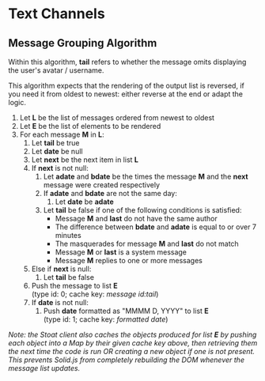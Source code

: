 # Text Channels

## Message Grouping Algorithm

Within this algorithm, **tail** refers to whether the message omits displaying the user's avatar / username.

This algorithm expects that the rendering of the output list is reversed, if you need it from oldest to newest: either reverse at the end or adapt the logic.

1. Let **L** be the list of messages ordered from newest to oldest
2. Let **E** be the list of elements to be rendered
3. For each message **M** in **L**:
   1. Let **tail** be true
   2. Let **date** be null
   3. Let **next** be the next item in list **L**
   4. If **next** is not null:
      1. Let **adate** and **bdate** be the times the message **M** and the **next** message were created respectively
      2. If **adate** and **bdate** are not the same day:
         1. Let **date** be **adate**
      3. Let **tail** be false if one of the following conditions is satisfied:
         - Message **M** and **last** do not have the same author
         - The difference between **bdate** and **adate** is equal to or over 7 minutes
         - The masquerades for message **M** and **last** do not match
         - Message **M** or **last** is a system message
         - Message **M** replies to one or more messages
   5. Else if **next** is null:
      1. Let **tail** be false
   6. Push the message to list **E** <br> (type id: 0; cache key: _message id:tail_)
   7. If **date** is not null:
      1. Push **date** formatted as "MMMM D, YYYY" to list **E** <br> (type id: 1; cache key: _formatted date_)

_Note: the Stoat client also caches the objects produced for list **E** by pushing each object into a Map by their given cache key above, then retrieving them the next time the code is run OR creating a new object if one is not present. This prevents Solid.js from completely rebuilding the DOM whenever the message list updates._
